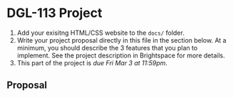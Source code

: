 # DGL-113 Project

1. Add your exisitng HTML/CSS website to the `docs/` folder.
1. Write your project proposal directly in this file in the
  section below. At a minimum, you should describe the 3 features
  that you plan to implement. See the project description in
  Brightspace for more details.
1. This part of the project is *due Fri Mar 3 at 11:59pm*.

## Proposal
